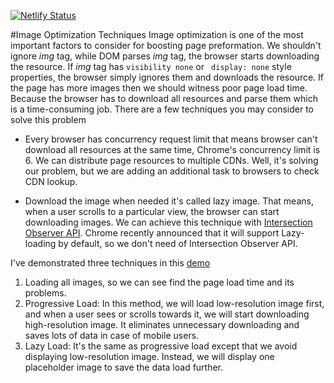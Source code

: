 [![Netlify Status](https://api.netlify.com/api/v1/badges/7e02d865-7895-47f6-97d9-c29242c26dd8/deploy-status)](https://app.netlify.com/sites/img-tag/deploys)

#Image Optimization Techniques
Image optimization is one of the most important factors to consider for boosting page preformation. We shouldn't ignore *img* tag, while DOM parses *img* tag, the browser starts downloading the resource. If *img* tag has ```visibility none``` or ``` display: none``` style properties, the browser simply ignores them and downloads the resource. If the page has more images then we should witness poor page load time. Because the browser has to download all resources and parse them which is a time-consuming job. There are a few techniques you may consider to solve this problem

* Every browser has concurrency request limit that means browser can't download all resources at the same time, Chrome's concurrency limit is 6. We can distribute page resources to multiple CDNs. Well, it's solving our problem, but we are adding an additional task to browsers to check CDN lookup.

* Download the image when needed it's called lazy image. That means, when a user scrolls to a particular view, the browser can start downloading images. We can achieve this technique with [Intersection Observer API](https://developer.mozilla.org/en-US/docs/Web/API/Intersection_Observer_API). Chrome recently announced that it will support Lazy-loading by default, so we don't need of Intersection Observer API.

I've demonstrated three techniques in this [demo](https://img-tag.netlify.com/)

1. Loading all images, so we can see find the page load time and its problems.
2. Progressive Load: In this method, we will load low-resolution image first, and when a user sees or scrolls towards it, we will start downloading high-resolution image. It eliminates unnecessary downloading and saves lots of data in case of mobile users.
3. Lazy Load: It's the same as progressive load except that we avoid displaying low-resolution image. Instead, we will display one placeholder image to save the data load further.